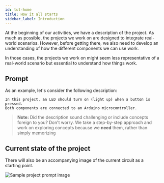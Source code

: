 ```yaml
---
id: tut-home
title: How it all starts
sidebar_label: Introduction 
---
```


At the beginning of our activities, we have a description of the project. As much as possible, the projects we work on are designed to integrate real-world scenarios. However, before getting there, we also need to develop an understanding of how the different components we can use work. 

In those cases, the projects we work on might seem less representative of a real-world scenario but essential to understand how things work.


## Prompt
As an example, let's consider the following description:

```text
In this project, an LED should turn on (light up) when a button is pressed.
Both components are connected to an Arduino microcontroller.
```
> **Note:** Did the description sound challenging or include concepts foreign to you? Don't worry. We take a step-by-step approach and work on exploring concepts because we **need** them, rather than simply memorizing 

## Current state of the project
There will also be an accompanying image of the current circuit as a starting point.

![Sample project prompt image](assets/img/tutorial/sample-task-prompt.png)